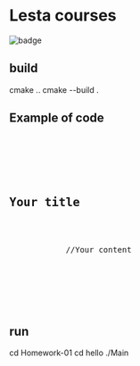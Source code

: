 # Lesta courses

![badge](https://github.com/PDansss/Homework/actions/workflows/build.yml/badge.svg)

## build 
cmake .. 
cmake --build .

<h2>Example of code</h2>

<pre>
    <div class="container">
        <div class="block two first">
            <h2>Your title</h2>
            <div class="wrap">
            //Your content
            </div>
        </div>
    </div>
</pre>

## run
cd Homework-01
cd hello
./Main
